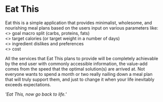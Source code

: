 # Eat This  

Eat this is a simple application that provides minimalist, wholesome, and nourishing meal plans based on the users input on various parameters like:  
    <> goal macro split (carbs, proteins, fats)  
    <> target calories (or target weight in a number of days)  
    <> ingredient dislikes and preferences  
    <> cost  

All the services that Eat This plans to provide will be completely achievable by the end user with commonly accessible information, the value-add comes from the speed that the optimal solution(s) are arrived at. Not everyone wants to spend a month or two really nailing down a meal plan that will truly support them, and just to change it when your life inevitably exceeds expectations.  

<i>'Eat This, now go back to life.'</i>
